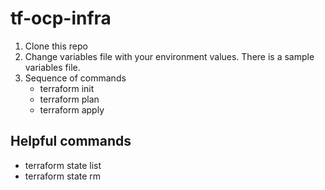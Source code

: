 # tf-ocp-infra

1. Clone this repo
2. Change variables file with your environment values. There is a sample variables file.
3. Sequence of commands
   - terraform init
   - terraform plan
   - terraform apply
   
 ## Helpful commands
 
 - terraform state list
 - terraform state rm <resource name>

